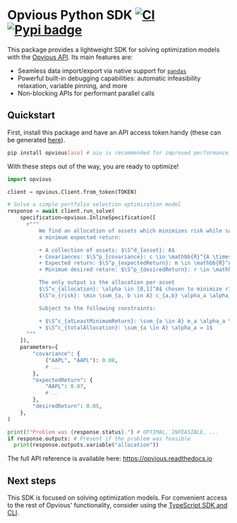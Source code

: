 # Opvious Python SDK  [![CI](https://github.com/opvious/sdk.py/actions/workflows/ci.yml/badge.svg)](https://github.com/opvious/sdk.py/actions/workflows/ci.yml) [![Pypi badge](https://badge.fury.io/py/opvious.svg)](https://pypi.python.org/pypi/opvious/)

This package provides a lightweight SDK for solving optimization models with the
[Opvious API][api]. Its main features are:

+ Seamless data import/export via native support for [`pandas`][pandas]
+ Powerful built-in debugging capabilities: automatic infeasibility relaxation,
  variable pinning, and more
+ Non-blocking APIs for performant parallel calls


## Quickstart

First, install this package and have an API access token handy (these can be
generated [here][token]).

```sh
pip install opvious[aio] # aio is recommended for improved performance
```

With these steps out of the way, you are ready to optimize!

```python
import opvious

client = opvious.Client.from_token(TOKEN)

# Solve a simple portfolio selection optimization model
response = await client.run_solve(
    specification=opvious.InlineSpecification([
      r"""
          We find an allocation of assets which minimizes risk while satisfying
          a minimum expected return:

          + A collection of assets: $\S^d_{asset}: A$
          + Covariances: $\S^p_{covariance}: c \in \mathbb{R}^{A \times A}$
          + Expected return: $\S^p_{expectedReturn}: m \in \mathbb{R}^A$
          + Minimum desired return: $\S^p_{desiredReturn}: r \in \mathbb{R}$

          The only output is the allocation per asset
          $\S^v_{allocation}: \alpha \in [0,1]^A$ chosen to minimize risk:
          $\S^o_{risk}: \min \sum_{a, b \in A} c_{a,b} \alpha_a \alpha_b$.

          Subject to the following constraints:

          + $\S^c_{atLeastMinimumReturn}: \sum_{a \in A} m_a \alpha_a \geq r$
          + $\S^c_{totalAllocation}: \sum_{a \in A} \alpha_a = 1$
      """
    ]),
    parameters={
        "covariance": {
            ("AAPL", "AAPL"): 0.08,
            # ...
        },
        "expectedReturn": {
            "AAPL": 0.07,
            # ..
        },
        "desiredReturn": 0.05,
    },
)

print(f"Problem was {response.status}.") # OPTIMAL, INFEASIBLE, ...
if response.outputs: # Present if the problem was feasible
  print(response.outputs.variable("allocation"))
```

The full API reference is available here: https://opvious.readthedocs.io


## Next steps

This SDK is focused on solving optimization models. For convenient access to the
rest of Opvious' functionality, consider using the [TypeScript SDK and
CLI][cli].


[api]: https://www.opvious.io
[cli]: https://www.opvious.io/sdk.ts
[JupyterLite]: https://jupyterlite.readthedocs.io/
[token]: https://hub.beta.opvious.io/authorizations
[pandas]: https://pandas.pydata.org
